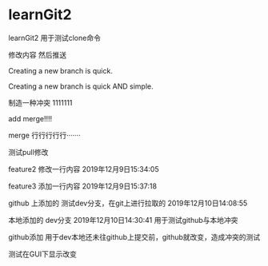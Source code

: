 ﻿# learnGit2
learnGit2  用于测试clone命令
  

  修改内容 然后推送

  Creating a new branch is quick.


  Creating a new branch is quick AND simple.

  制造一种冲突  1111111

add merge!!!!
  
  merge 行行行行行·······



  测试pull修改

    
   feature2  修改一行内容 2019年12月9日15:34:05

feature3  添加一行内容 2019年12月9日15:37:18

github 上添加的  测试dev分支，在git上进行拉取的  2019年12月10日14:08:55


本地添加的 dev分支  2019年12月10日14:30:41  用于测试github与本地冲突

github添加  用于dev本地还未往github上提交前，github就改变，造成冲突的测试



测试在GUI下显示改变
